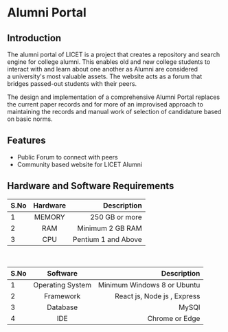 # Alumni Portal

## Introduction

The alumni portal of LICET is a project that creates a repository and search engine for college alumni. This enables old and new college students to interact with and learn about one another as Alumni are considered a university's most valuable assets. The website acts as a forum that bridges passed-out students with their peers. <br/>

The design and implementation of a comprehensive Alumni Portal replaces the current paper records and for more of an improvised approach to maintaining the records and manual work of selection of candidature based on basic norms.

## Features

- Public Forum to connect with peers
- Community based website for LICET Alumni

## Hardware and Software Requirements

| S.No | Hardware |         Description |
| ---- | :------: | ------------------: |
| 1    |  MEMORY  |      250 GB or more |
| 2    |   RAM    |    Minimum 2 GB RAM |
| 3    |   CPU    | Pentium 1 and Above |

<br/>

| S.No |     Software     |                 Description |
| ---- | :--------------: | --------------------------: |
| 1    | Operating System | Minimum Windows 8 or Ubuntu |
| 2    |    Framework     | React js, Node js , Express |
| 3    |     Database     |                       MySQl |
| 4    |       IDE        |              Chrome or Edge |


